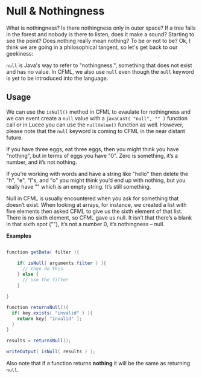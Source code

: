 # Null & Nothingness

What is nothingness? Is there nothingness only in outer space? If a tree falls in the forest and nobody is there to listen, does it make a sound? Starting to see the point? Does nothing really mean nothing? To be or not to be? Ok, I think we are going in a philosophical tangent, so let's get back to our geekiness:

`null` is Java's way to refer to "nothingness.", something that does not exist and has no value.  In CFML, we also use `null` even though the `null` keyword is yet to be introduced into the language.  

## Usage

We can use the `isNull()` method in CFML to evaulate for nothingness and we can event create a `null` value with a `javaCast( "null", "" )` function call or in Lucee you can use the `nullValue()` function as well.  However, please note that the `null` keyword is coming to CFML in the near distant future.

If you have three eggs, eat three eggs, then you might think you have "nothing", but in terms of eggs you have "0". Zero is something, it’s a number, and it’s not nothing.

If you’re working with words and have a string like "hello" then delete the "h", "e", "l"s, and "o" you might think you’d end up with nothing, but you really have "" which is an empty string. It’s still something.

Null in CFML is usually encountered when you ask for something that doesn’t exist. When looking at arrays, for instance, we created a list with five elements then asked CFML to give us the sixth element of that list. There is no sixth element, so CFML gave us null. It isn’t that there’s a blank in that sixth spot (""), it’s not a number 0, it’s nothingness – null.

**Examples**

```java

function getData( filter ){

    if( isNull( arguments.filter ) ){
      // then do this
    } else {
      // use the filter
    }

}

function returnsNull(){
  if( key.exists( "invalid" ) ){
    return key[ "invalid" ];
  }
}

results = returnsNull();

writeOutput( isNull( results ) );
```

Also note that if a function returns **nothing** it will be the same as returning `null`.